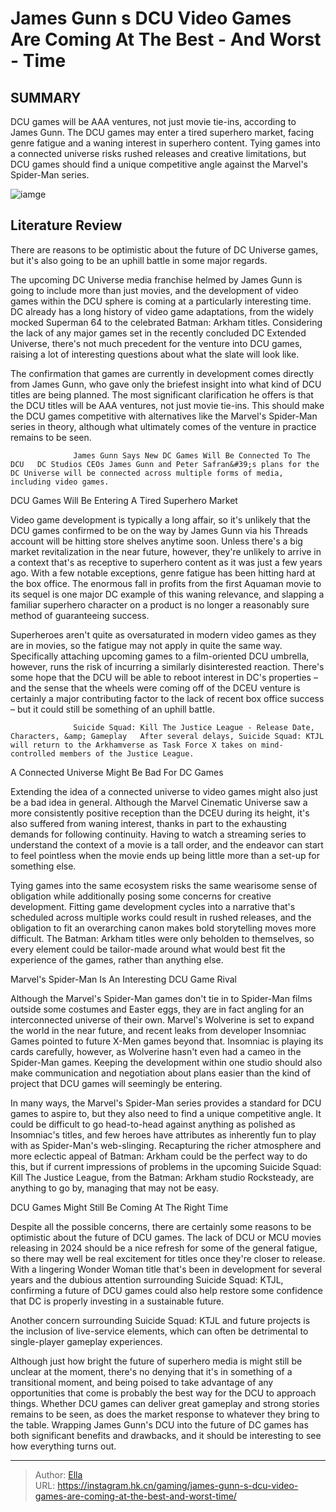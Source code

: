 # James Gunn s DCU Video Games Are Coming At The Best - And Worst - Time


## SUMMARY 



  DCU games will be AAA ventures, not just movie tie-ins, according to James Gunn.   The DCU games may enter a tired superhero market, facing genre fatigue and a waning interest in superhero content.   Tying games into a connected universe risks rushed releases and creative limitations, but DCU games should find a unique competitive angle against the Marvel&#39;s Spider-Man series.  

![iamge](https://static1.srcdn.com/wordpress/wp-content/uploads/2024/01/superman-1.jpg)

## Literature Review

There are reasons to be optimistic about the future of DC Universe games, but it&#39;s also going to be an uphill battle in some major regards.




The upcoming DC Universe media franchise helmed by James Gunn is going to include more than just movies, and the development of video games within the DCU sphere is coming at a particularly interesting time. DC already has a long history of video game adaptations, from the widely mocked Superman 64 to the celebrated Batman: Arkham titles. Considering the lack of any major games set in the recently concluded DC Extended Universe, there&#39;s not much precedent for the venture into DCU games, raising a lot of interesting questions about what the slate will look like.




The confirmation that games are currently in development comes directly from James Gunn, who gave only the briefest insight into what kind of DCU titles are being planned. The most significant clarification he offers is that the DCU titles will be AAA ventures, not just movie tie-ins. This should make the DCU games competitive with alternatives like the Marvel&#39;s Spider-Man series in theory, although what ultimately comes of the venture in practice remains to be seen.

                  James Gunn Says New DC Games Will Be Connected To The DCU   DC Studios CEOs James Gunn and Peter Safran&#39;s plans for the DC Universe will be connected across multiple forms of media, including video games.   


 DCU Games Will Be Entering A Tired Superhero Market 
          

Video game development is typically a long affair, so it&#39;s unlikely that the DCU games confirmed to be on the way by James Gunn via his Threads account will be hitting store shelves anytime soon. Unless there&#39;s a big market revitalization in the near future, however, they&#39;re unlikely to arrive in a context that&#39;s as receptive to superhero content as it was just a few years ago. With a few notable exceptions, genre fatigue has been hitting hard at the box office. The enormous fall in profits from the first Aquaman movie to its sequel is one major DC example of this waning relevance, and slapping a familiar superhero character on a product is no longer a reasonably sure method of guaranteeing success.




Superheroes aren&#39;t quite as oversaturated in modern video games as they are in movies, so the fatigue may not apply in quite the same way. Specifically attaching upcoming games to a film-oriented DCU umbrella, however, runs the risk of incurring a similarly disinterested reaction. There&#39;s some hope that the DCU will be able to reboot interest in DC&#39;s properties – and the sense that the wheels were coming off of the DCEU venture is certainly a major contributing factor to the lack of recent box office success – but it could still be something of an uphill battle.

                  Suicide Squad: Kill The Justice League - Release Date, Characters, &amp; Gameplay   After several delays, Suicide Squad: KTJL will return to the Arkhamverse as Task Force X takes on mind-controlled members of the Justice League.   



 A Connected Universe Might Be Bad For DC Games 
          




Extending the idea of a connected universe to video games might also just be a bad idea in general. Although the Marvel Cinematic Universe saw a more consistently positive reception than the DCEU during its height, it&#39;s also suffered from waning interest, thanks in part to the exhausting demands for following continuity. Having to watch a streaming series to understand the context of a movie is a tall order, and the endeavor can start to feel pointless when the movie ends up being little more than a set-up for something else.

Tying games into the same ecosystem risks the same wearisome sense of obligation while additionally posing some concerns for creative development. Fitting game development cycles into a narrative that&#39;s scheduled across multiple works could result in rushed releases, and the obligation to fit an overarching canon makes bold storytelling moves more difficult. The Batman: Arkham titles were only beholden to themselves, so every element could be tailor-made around what would best fit the experience of the games, rather than anything else.






 Marvel&#39;s Spider-Man Is An Interesting DCU Game Rival 
         

Although the Marvel&#39;s Spider-Man games don&#39;t tie in to Spider-Man films outside some costumes and Easter eggs, they are in fact angling for an interconnected universe of their own. Marvel&#39;s Wolverine is set to expand the world in the near future, and recent leaks from developer Insomniac Games pointed to future X-Men games beyond that. Insomniac is playing its cards carefully, however, as Wolverine hasn&#39;t even had a cameo in the Spider-Man games. Keeping the development within one studio should also make communication and negotiation about plans easier than the kind of project that DCU games will seemingly be entering.

In many ways, the Marvel&#39;s Spider-Man series provides a standard for DCU games to aspire to, but they also need to find a unique competitive angle. It could be difficult to go head-to-head against anything as polished as Insomniac&#39;s titles, and few heroes have attributes as inherently fun to play with as Spider-Man&#39;s web-slinging. Recapturing the richer atmosphere and more eclectic appeal of Batman: Arkham could be the perfect way to do this, but if current impressions of problems in the upcoming Suicide Squad: Kill The Justice League, from the Batman: Arkham studio Rocksteady, are anything to go by, managing that may not be easy.






 DCU Games Might Still Be Coming At The Right Time 
          

Despite all the possible concerns, there are certainly some reasons to be optimistic about the future of DCU games. The lack of DCU or MCU movies releasing in 2024 should be a nice refresh for some of the general fatigue, so there may well be real excitement for titles once they&#39;re closer to release. With a lingering Wonder Woman title that&#39;s been in development for several years and the dubious attention surrounding Suicide Squad: KTJL, confirming a future of DCU games could also help restore some confidence that DC is properly investing in a sustainable future.



Another concern surrounding Suicide Squad: KTJL and future projects is the inclusion of live-service elements, which can often be detrimental to single-player gameplay experiences.







Although just how bright the future of superhero media is might still be unclear at the moment, there&#39;s no denying that it&#39;s in something of a transitional moment, and being poised to take advantage of any opportunities that come is probably the best way for the DCU to approach things. Whether DCU games can deliver great gameplay and strong stories remains to be seen, as does the market response to whatever they bring to the table. Wrapping James Gunn&#39;s DCU into the future of DC games has both significant benefits and drawbacks, and it should be interesting to see how everything turns out.



---

> Author: [Ella](https://instagram.hk.cn/)  
> URL: https://instagram.hk.cn/gaming/james-gunn-s-dcu-video-games-are-coming-at-the-best-and-worst-time/  

